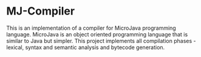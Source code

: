 # MJ-Compiler
This is an implementation of a compiler for MicroJava programming language. MicroJava is an object oriented programming language that is similar to Java but simpler. This project implements all compilation phases - lexical, syntax and semantic analysis and bytecode generation.
